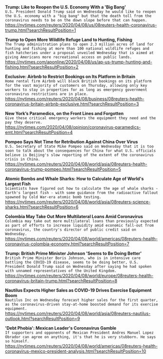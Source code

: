 **Trump: Like to Reopen the U.S. Economy With a 'Big Bang'**\
`U.S. President Donald Trump said on Wednesday he would like to reopen the U.S. economy with a "big bang" but that the death toll from the coronavirus needs to be on the down slope before that can happen.`\
https://nytimes.com/reuters/2020/04/08/us/08reuters-health-coronavirus-trump.html?searchResultPosition=1

**Trump to Open More Wildlife Refuge Land to Hunting, Fishing**\
`The Trump administration plans to open 2.3 million acres of land for hunting and fishing at more than 100 national wildlife refuges and fish hatcheries under a proposal unveiled Wednesday that is aimed at giving Americans more recreational access on public lands. `\
https://nytimes.com/aponline/2020/04/08/us/ap-us-trump-hunting-and-fishing.html?searchResultPosition=2

**Exclusive: Airbnb to Restrict Bookings on Its Platform in Britain**\
`Home rental firm Airbnb will block British bookings on its platform for the vast majority of customers on Thursday, allowing only key workers to stay in properties for as long as emergency government coronavirus restrictions are in place. `\
https://nytimes.com/reuters/2020/04/08/business/08reuters-health-coronavirus-britain-airbnb-exclusive.html?searchResultPosition=3

**New York’s Paramedics, on the Front Lines and Forgotten**\
`Give these critical emergency workers the equipment they need and the pay they deserve.`\
https://nytimes.com/2020/04/08/opinion/coronavirus-paramedics-emt.html?searchResultPosition=4

**Pompeo Says Not Time for Retribution Against China Over Virus**\
`U.S. Secretary of State Mike Pompeo said on Wednesday that it is too soon to talk about the consequences for China for what U.S. officials believe is Beijing's slow reporting of the extent of the coronavirus crisis in China.`\
https://nytimes.com/reuters/2020/04/08/world/asia/08reuters-health-coronavirus-trump-pompeo.html?searchResultPosition=5

**Atomic Bombs and Whale Sharks: How to Calculate Age of World's Largest Fish**\
`Scientists have figured out how to calculate the age of whale sharks - Earth's largest fish - with some guidance from the radioactive fallout spawned by Cold War-era atomic bomb testing.`\
https://nytimes.com/reuters/2020/04/08/world/asia/08reuters-science-sharks.html?searchResultPosition=6

**Colombia May Take Out More Multilateral Loans Amid Coronavirus**\
`Colombia may take out more multilateral loans than previously expected as part of efforts to increase liquidity amid economic fall-out from coronavirus, the country's director of public credit said on Wednesday.`\
https://nytimes.com/reuters/2020/04/08/world/americas/08reuters-health-coronavirus-colombia-economy.html?searchResultPosition=7

**Trump: British Prime Minister Johnson 'Seems to Be Doing Better'**\
`British Prime Minister Boris Johnson, who is in intensive care battling the COVID-19 disease, seems to be doing better, U.S. President Donald Trump said on Wednesday after saying he had spoken with unnamed representatives of the United Kingdom.`\
https://nytimes.com/reuters/2020/04/08/world/europe/08reuters-health-coronavirus-britain-trump.html?searchResultPosition=8

**Nautilus Expects Higher Sales as COVID-19 Drives Exercise Equipment Boom**\
`Nautilus Inc on Wednesday forecast higher sales for the first quarter, as the coronavirus-driven stay-at-home boosted demand for its exercise equipment.`\
https://nytimes.com/reuters/2020/04/08/world/asia/08reuters-nautilus-outlook.html?searchResultPosition=9

**'Debt Phobia': Mexican Leader's Coronavirus Gamble**\
`If supporters and opponents of Mexican President Andres Manuel Lopez Obrador can agree on anything, it's that he is very stubborn. He says so himself.`\
https://nytimes.com/reuters/2020/04/08/world/americas/08reuters-health-coronavirus-mexico-president-analysis.html?searchResultPosition=10


